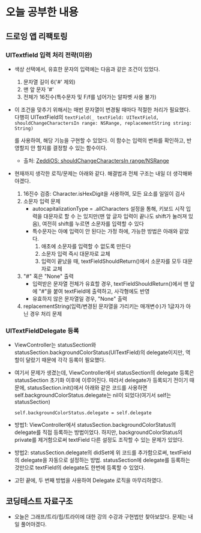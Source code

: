 # 오늘 공부한 내용

## 드로잉 앱 리팩토링
### UITextfield 입력 처리 전략(미완)
- 색상 선택에서, 유효한 문자의 입력에는 다음과 같은 조건이 있었다.
    1. 문자열 길이 6('#' 제외)
    2. 맨 앞 문자 '#'
    3. 전체가 16진수(특수문자 및 F/f를 넘어가는 알파벳 사용 불가)
- 이 조건을 맞추기 위해서는 매번 문자열이 변경될 때마다 적절한 처리가 필요했다. 다행히 UITextField의
    ```textField(_ textField: UITextField, shouldChangeCharactersIn range: NSRange, replacementString string: String)```
    
    를 사용하여, 해당 기능을 구현할 수 있었다. 이 함수는 입력의 변화를 확인하고, 반영할지 안 할지를 결정할 수 있는 함수이다.
    - 출처: [ZeddiOS: shouldChangeCharactersIn range/NSRange](https://zeddios.tistory.com/425)
- 현재까지 생각한 로직/문제는 아래와 같다. 해결법과 전체 구조는 내일 더 생각해봐야겠다.
    1. 16진수 검증: Character.isHexDigit을 사용하여, 모든 요소를 일일이 검사
    2. 소문자 입력 문제
        - autocapitalizationType = .allCharacters 설정을 통해, 키보드 시작 입력을 대문자로 할 수 는 있지만(맨 앞 글자 입력이 끝나도 shift가 눌러져 있음), 여전히 shift를 누르면 소문자를 입력할 수 있다
        - 특수문자는 아예 입력이 안 된다는 가정 하에, 가능한 방법은 아래와 같았다.
            1. 애초에 소문자를 입력할 수 없도록 만든다
            2. 소문자 입력 즉시 대문자로 교체
            3. 입력이 끝났을 때, textFieldShouldReturn()에서 소문자를 모두 대문자로 교체
    3. "#" 혹은 "None" 출력
        - 입력받은 문자열 전체가 유효할 경우, textFieldShouldReturn()에서 맨 앞에 "#"을 붙여 textField에 출력하고, 사각형에도 반영
        - 유효하지 않은 문자열일 경우, "None" 출력
    4. replacementString(입력/변경된 문자열을 가리키는 매개변수)가 1글자가 아닌 경우 처리 문제

### UITextFieldDelegate 등록
- ViewController는 statusSection와 statusSection.backgroundColorStatus(UITextField)의 delegate이지만, 역할이 달랐기 때문에 각각 등록이 필요했다.
- 여기서 문제가 생겼는데, ViewController에서 statusSection의 delegate 등록은 statusSection 초기화 이후에 이루어진다. 따라서 delegate가 등록되기 전이기 때문에, statusSection.init()에서 아래와 같은 코드를 사용하면 self.backgroundColorStatus.delegate는 nil이 되었다(여기서 self는 statusSection)

    ```self.backgroundColorStatus.delegate = self.delegate```
- 방법1: ViewController에서 statusSection.backgroundColorStatus의 delegate를 직접 등록하는 방법이었다. 하지만, backgroundColorStatus의 private를 제거함으로써 textField 다른 설정도 조작할 수 있는 문제가 있었다.
- 방법2: statusSection.delegate의 didSet에 위 코드를 추가함으로써, textField의 delegate을 자동으로 설정하는 방법. statusSection에 delegate를 등록하는 것만으로 textField의 delegate도 한번에 등록할 수 있었다.
- 고민 끝에, 두 번째 방법을 사용하여 Delegate 로직을 마무리하였다.

## 코딩테스트 자료구조
- 오늘은 그래프/트리/힙/트라이에 대한 강의 수강과 구현법만 찾아보았다. 문제는 내일 풀어야겠다.